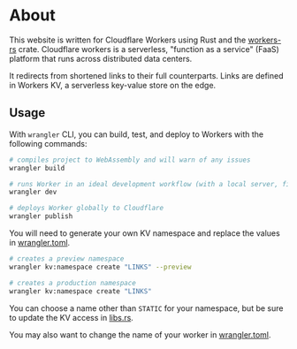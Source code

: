 # About

This website is written for Cloudflare Workers using Rust and the [workers-rs](https://github.com/cloudflare/workers-rs) crate. Cloudflare workers is a serverless, "function as a service" (FaaS) platform that runs across distributed data centers.

It redirects from shortened links to their full counterparts. Links are defined in Workers KV, a serverless key-value store on the edge.

## Usage

With `wrangler` CLI, you can build, test, and deploy to Workers with the following commands: 

```bash
# compiles project to WebAssembly and will warn of any issues
wrangler build 

# runs Worker in an ideal development workflow (with a local server, file watcher & more)
wrangler dev

# deploys Worker globally to Cloudflare
wrangler publish
```

You will need to generate your own KV namespace and replace the values in [wrangler.toml](wrangler.toml).

```bash
# creates a preview namespace
wrangler kv:namespace create "LINKS" --preview

# creates a production namespace
wrangler kv:namespace create "LINKS"
```

You can choose a name other than `STATIC` for your namespace, but be sure to update the KV access in [libs.rs](src/lib.rs).

You may also want to change the name of your worker in [wrangler.toml](wrangler.toml).

